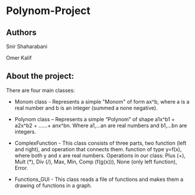 # Polynom-Project

## Authors

Snir Shaharabani 

Omer Kalif 




## About the project:

There are four main classes:

* Monom class - Represents a simple "Monom" of form ax^b, where a is a real number and b is an integer (summed a none negative).

* Polynom class – Represents a simple “Polynom” of shape a1x^b1 + a2x^b2 + ……+ anx^bn. Where a1,...an are real numbers and b1,…bn are integers.

* ComplexFunction - This class consists of three parts, two function (left and right), and operation that connects them. function of type y=f(x), where both y and x are real numbers.
Operations in our class: Plus (+), Mult (*), Div (/), Max, Min, Comp (f(g(x))), None (only left function), Error.

* Functions_GUI - This class reads a file of functions and makes them a drawing of functions in a graph.
